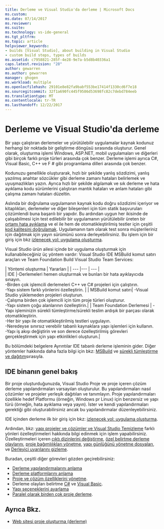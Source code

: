 ```yaml
---
title: Derleme ve Visual Studio'da derleme | Microsoft Docs
ms.custom: 
ms.date: 07/14/2017
ms.reviewer: 
ms.suite: 
ms.technology: vs-ide-general
ms.tgt_pltfrm: 
ms.topic: article
helpviewer_keywords:
- builds [Visual Studio], about building in Visual Studio
- custom build steps, types of builds
ms.assetid: c7958821-285f-4e28-9e7a-b5d8b40336a1
caps.latest.revision: "28"
author: gewarren
ms.author: gewarren
manager: ghogen
ms.workload: multiple
ms.openlocfilehash: 29101e8e82fa9babf553be17414f1330cd6f7e18
ms.sourcegitcommit: 32f1a690fc445f9586d53698fc82c7debd784eeb
ms.translationtype: MT
ms.contentlocale: tr-TR
ms.lasthandoff: 12/22/2017
---
```

# <a name="compiling-and-building-in-visual-studio"></a>Derleme ve Visual Studio'da derleme

Bir yapı çalıştıran derlemeler ve yürütülebilir uygulamalar kaynak kodunuz herhangi bir noktada bir geliştirme döngüsü sırasında oluşturur. Genel olarak, oluşturma işlemi Windows, ASP.NET, mobil uygulamaları ve diğerleri gibi birçok farklı proje türleri arasında çok benzer. Derleme işlemi ayrıca C#, Visual Basic, C++ ve F # gibi programlama dilleri arasında çok benzer. 

Kodunuzu genellikle oluşturarak, hızlı bir şekilde yanlış sözdizimi, yanlış yazılmış anahtar sözcükler gibi derleme zamanı hataları belirlemek ve uyuşmazlıkları yazın. Ayrıca hızlı bir şekilde algılamak ve sık derleme ve hata ayıklama kodu sürümlerini çalıştıran mantık hataları ve anlam hataları gibi çalışma zamanı hataları düzeltin.  

Aslında bir doğrulama uygulamanın kaynak kodu doğru sözdizimi içeriyor ve kitaplıkları, derlemeler ve diğer bileşenleri için tüm statik başvuruları çözümlendi buna başarılı bir yapıdır. Bu ardından uygun her ikisinde de çalışabilmesi için test edilebilir bir uygulamanın yürütülebilir üreten bir [ortamı hata ayıklama](../debugger/index.md) ve el ile hem de otomatikleştirilmiş testler için çeşitli [kod kalitesini doğrulamak](../test/improve-code-quality.md). Uygulamanın tam olarak test sonra müşterileriniz için dağıtmak için yayın sürümünü sonra derleyebilirsiniz. Bu işlem için bir giriş için bkz [izlenecek yol: uygulama oluşturma](../ide/walkthrough-building-an-application.md).  

Visual Studio ürün ailesi içinde bir uygulama oluşturmak için kullanabileceğiniz üç yöntem vardır: Visual Studio IDE MSBuild komut satırı araçları ve Team Foundation Build Visual Studio Team Services:
 
| Yöntemi oluşturma | Yararları | 
| --- |--- | --- |  
| IDE |-Derlemeleri hemen oluşturmak ve bunları bir hata ayıklayıcıda sınayın.<br />-Birden çok işlemcili derlemeleri C++ ve C# projeleri için çalıştırın.<br />-Yapı sistem farklı yönlerini özelleştirin. |
| MSBuild komut satırı| -Visual Studio yüklemeden projeleri oluşturun.<br />-Çalışma birden çok işlemcili için tüm proje türleri oluşturur.<br />-Yapı sistem çoğu alanlarının özelleştirin.|
| Team Foundation Derlemesi | -Yapı işleminizin sürekli tümleştirme/sürekli teslim ardışık bir parçası olarak otomatikleştirin.<br />-Her bir yapı ile otomatikleştirilmiş testleri uygulayın.<br />-Neredeyse sınırsız verebilir tabanlı kaynaklara yapı işlemleri için kullanın.<br />-Yapı iş akışı değiştirin ve son derece özelleştirilmiş görevleri gerçekleştirmek için yapı etkinlikleri oluşturun.|  

Bu bölümdeki belgelere Ayrıntılar IDE tabanlı derleme işleminin gider. Diğer yöntemler hakkında daha fazla bilgi için bkz: [MSBuild](../msbuild/msbuild.md) ve [sürekli tümleştirme ve dağıtım](https://www.visualstudio.com/docs/build/overview)sırasıyla.

## <a name="overview-of-building-from-the-ide"></a>IDE binanın genel bakış  

Bir proje oluşturduğunuzda, Visual Studio Proje ve proje içeren çözüm derleme yapılandırmaları varsayılan oluşturulur.  Bu yapılandırmaları nasıl çözümler ve projeler yerleşik dağıtılan ve tanımlayın. Proje yapılandırmaları özellikle hedef Platformu (örneğin, Windows pr Linux) için benzersiz ve yapı türü (örneğin, hata ayıklama veya yayın). İster ve kendi yapılandırmaları gerektiği gibi oluşturabilirsiniz ancak bu yapılandırmalar düzenleyebilirsiniz.

IDE içinden derleme ilk bir giriş için bkz: [izlenecek yol: uygulama oluşturma](walkthrough-building-an-application.md).  

Ardından, bkz: [yapı projeler ve çözümler ve Visual Studio Temizleme](building-and-cleaning-projects-and-solutions-in-visual-studio.md) farklı yönleri özelleştirmeleri hakkında bilgi edinmek için işlem yapabilirsiniz. Özelleştirmeleri içeren [çıktı dizinlerini değiştirme](how-to-change-the-build-output-directory.md), [özel belirtme derleme olaylarını](specifying-custom-build-events-in-visual-studio.md), [proje bağımlılıkları yönetme](how-to-create-and-remove-project-dependencies.md), [yapı günlüğünü yönetme dosyaları](how-to-view-save-and-configure-build-log-files.md), ve [Derleyici uyarılarını gizleme](how-to-suppress-compiler-warnings.md).

Buradan, çeşitli diğer görevleri gözden geçirebilirsiniz:
- [Derleme yapılandırmalarını anlama](understanding-build-configurations.md)
- [Derleme platformlarını anlama](understanding-build-platforms.md)
- [Proje ve çözüm özelliklerini yönetme](managing-project-and-solution-properties.md).  
- Derleme olayları belirtme [C#](how-to-specify-build-events-csharp.md) ve [Visual Basic](how-to-specify-build-events-visual-basic.md). 
- [Yapı seçeneklerini ayarlama](reference/options-dialog-box-projects-and-solutions-build-and-run.md)
- [Paralel olarak birden çok proje derleme](../msbuild/building-multiple-projects-in-parallel-with-msbuild.md).  
  
## <a name="see-also"></a>Ayrıca Bkz.  

- [Web sitesi proje oluşturma (derleme)](http://msdn.microsoft.com/Library/a9cbb88c-8fff-4c67-848b-98fbfd823193)   
